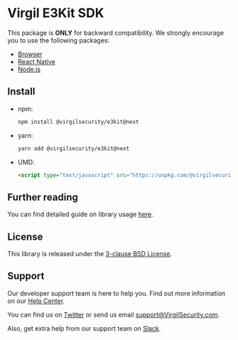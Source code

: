 # Virgil E3Kit SDK
This package is **ONLY** for backward compatibility. We strongly encourage you to use the following packages:
- [Browser](https://github.com/VirgilSecurity/virgil-e3kit-js/tree/master/packages/e3kit-browser)
- [React Native](https://github.com/VirgilSecurity/virgil-e3kit-js/tree/master/packages/e3kit-native)
- [Node.js](https://github.com/VirgilSecurity/virgil-e3kit-js/tree/master/packages/e3kit-node)

## Install
- npm:
  ```sh
  npm install @virgilsecurity/e3kit@next
  ```
- yarn:
  ```sh
  yarn add @virgilsecurity/e3kit@next
  ```
- UMD:
  ```html
  <script type="text/javascript" src="https://unpkg.com/@virgilsecurity/e3kit@next/dist/browser.umd.js"></script>
  ```

## Further reading
You can find detailed guide on library usage [here](https://github.com/VirgilSecurity/virgil-e3kit-js).

## License
This library is released under the [3-clause BSD License](LICENSE).

## Support
Our developer support team is here to help you. Find out more information on our [Help Center](https://help.virgilsecurity.com).

You can find us on [Twitter](https://twitter.com/VirgilSecurity) or send us email support@VirgilSecurity.com.

Also, get extra help from our support team on [Slack](https://virgilsecurity.com/join-community).
